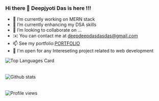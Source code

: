 ### Hi there 👋 Deepjyoti Das is here !!!

<!--
**Codessmasher/Codessmasher** is a ✨ _special_ ✨ repository because its `README.md` (this file) appears on your GitHub profile.

Here are some ideas to get you started:
-->
- 🔭 I’m currently working on MERN stack
- 🌱 I’m currently enhancing my DSA skills
- 👯 I’m looking to collaborate on ...
- ✉️ You can contact me at [deepdeepdasdasdas@gmail.com](deepdeepdasdasdas@gmail.com)
- 📫 See my portfolio:[PORTFOLIO](https://portfolio-ebon-beta.vercel.app)
- 🤝 I'm open for any Intereseting project related to web development

![Top Languages Card](https://github-readme-stats.vercel.app/api/top-langs/?username=Codessmasher)
<br/><br/><br/>
![Github stats](https://github-readme-stats.vercel.app/api?username=Codessmasher&theme=highcontrast&show_icons=true&count_private=true)
<br/><br/><br/>
![Profile views](https://gpvc.arturio.dev/[Codessmasher])
